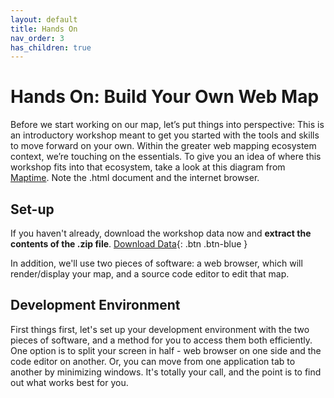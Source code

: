 ```yaml
---
layout: default
title: Hands On
nav_order: 3
has_children: true
---
```


# Hands On: Build Your Own Web Map

Before we start working on our map, let’s put things into perspective: This is an introductory workshop meant to get you started with the tools and skills to move forward on your own. Within the greater web mapping ecosystem context, we’re touching on the essentials. To give you an idea of where this workshop fits into that ecosystem, take a look at this diagram from [Maptime](http://maptime.io/). Note the .html document and the internet browser. 

## Set-up
If you haven't already, download the workshop data now and **extract the contents of the .zip file**.
[Download Data](./intro-leaflet-data.zip){: .btn .btn-blue }

In addition, we'll use two pieces of software: a web browser, which will render/display your map, and a source code editor to edit that map.

## Development Environment
First things first, let's set up your development environment with the two pieces of software, and a method for you to access them both efficiently. One option is to split your screen in half - web browser on one side and the code editor on another. Or, you can move from one application tab to another by minimizing windows. It's totally your call, and the point is to find out what works best for you.
